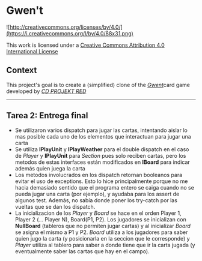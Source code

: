 # Gwen't

![http://creativecommons.org/licenses/by/4.0/](https://i.creativecommons.org/l/by/4.0/88x31.png)

This work is licensed under a
[Creative Commons Attribution 4.0 International License](http://creativecommons.org/licenses/by/4.0/)

Context
-------

This project's goal is to create a (simplified) clone of the
[_Gwent_](https://www.playgwent.com/en)card game developed by [_CD PROJEKT RED_](https://cdprojektred.com/en/)

---

## Tarea 2: Entrega final
- Se utilizaron varios dispatch para jugar las cartas, intentando aislar lo mas posible cada uno de los elementos que interactuan para jugar una carta
- Se utiliza **IPlayUnit** y **IPlayWeather** para el double dispatch en el caso de *Player* y **IPlayUnit** para *Section* pues solo reciben cartas, pero los metodos de estas interfaces están modificados en **IBoard** para indicar además quien juega la carta
- Los metodos involucrados en los dispatch retornan booleanos para evitar el uso de exceptions. Esto lo hice principalmente porque no me hacia demasiado sentido que el programa entero se caiga cuando no se pueda jugar una carta (por ejemplo), y ayudaba para los assert de algunos test. Además, no sabía donde poner los try-catch por las vueltas que se dan los dispatch.
- La inicializacion de los *Player* y *Board* se hace en el orden Player 1, Player 2 (... Player N), Board(P1, P2). Los jugadores se inicializan con **NullBoard** (tableros que no permiten jugar cartas) y al inicializar *Board* se asigna el mismo a P1 y P2. *Board* utiliza a los jugadores para saber quien jugo la carta (y posicionarla en la seccion que le corresponde) y *Player* utiliza al tablero para saber a donde tiene que ir la carta jugada (y eventualmente saber las cartas que hay en el campo).
